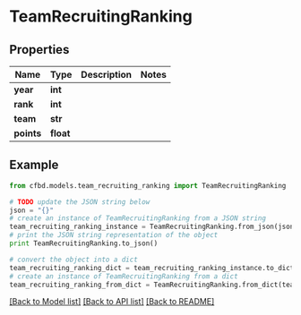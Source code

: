 # TeamRecruitingRanking


## Properties
Name | Type | Description | Notes
------------ | ------------- | ------------- | -------------
**year** | **int** |  | 
**rank** | **int** |  | 
**team** | **str** |  | 
**points** | **float** |  | 

## Example

```python
from cfbd.models.team_recruiting_ranking import TeamRecruitingRanking

# TODO update the JSON string below
json = "{}"
# create an instance of TeamRecruitingRanking from a JSON string
team_recruiting_ranking_instance = TeamRecruitingRanking.from_json(json)
# print the JSON string representation of the object
print TeamRecruitingRanking.to_json()

# convert the object into a dict
team_recruiting_ranking_dict = team_recruiting_ranking_instance.to_dict()
# create an instance of TeamRecruitingRanking from a dict
team_recruiting_ranking_from_dict = TeamRecruitingRanking.from_dict(team_recruiting_ranking_dict)
```
[[Back to Model list]](../README.md#documentation-for-models) [[Back to API list]](../README.md#documentation-for-api-endpoints) [[Back to README]](../README.md)


